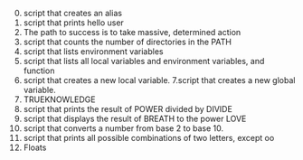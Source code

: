 0. script that creates an alias
1. script that prints hello user
2. The path to success is to take massive, determined action
3. script that counts the number of directories in the PATH
4.  script that lists environment variables
5. script that lists all local variables and environment variables, and function
6. script that creates a new local variable.
7.script that creates a new global variable.
8. TRUEKNOWLEDGE
9.  script that prints the result of POWER divided by DIVIDE
10. script that displays the result of BREATH to the power LOVE
11. script that converts a number from base 2 to base 10.
12. script that prints all possible combinations of two letters, except oo
13. Floats

